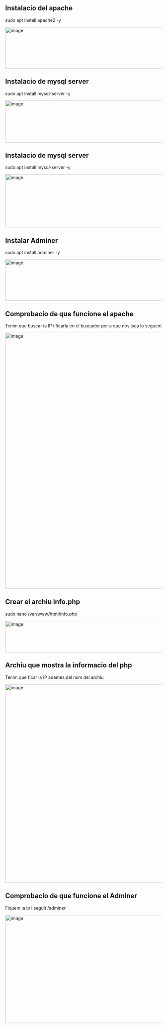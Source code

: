 ## Instalacio del apache
sudo apt install apache2 -y

<img width="573" height="133" alt="image" src="https://github.com/user-attachments/assets/a2710500-2945-48d2-be60-f14a478751ed" />

## Instalacio de mysql server
sudo apt install mysql-server -y

<img width="631" height="135" alt="image" src="https://github.com/user-attachments/assets/256dfefa-0d03-46da-9bf9-fc82ee711a00" />

## Instalacio de mysql server
sudo apt install mysql-server -y

<img width="707" height="171" alt="image" src="https://github.com/user-attachments/assets/1ef8280b-ee51-48b3-86c7-2f1b772ea2c7" />

## Instalar Adminer
sudo apt install adminer -y

<img width="573" height="133" alt="image" src="https://github.com/user-attachments/assets/78fc8471-b9ba-49ba-ab92-65732a879f3f" />

## Comprobacio de que funcione el apache
Tenim que buscar la IP i ficarla en el buscador per a que nos isca lo seguent

<img width="936" height="824" alt="image" src="https://github.com/user-attachments/assets/c5fc7035-1313-4559-b955-c046003c57c7" />

## Crear el archiu info.php
sudo nano /var/www/html/info.php

<img width="527" height="101" alt="image" src="https://github.com/user-attachments/assets/b515dc1c-ae53-4628-a5ef-c29bd1be22b7" />


## Archiu que mostra la informacio del php
Tenim que ficar la IP ademes del nom del archiu

<img width="946" height="639" alt="image" src="https://github.com/user-attachments/assets/df66e6f6-bed1-4f34-8b94-7a2601f588b0" />

## Comprobacio de que funcione el Adminer
Fiquem la ip i seguit /adminer

<img width="955" height="348" alt="image" src="https://github.com/user-attachments/assets/b78316b2-d1f1-48b8-b367-91a4d730b34a" />

